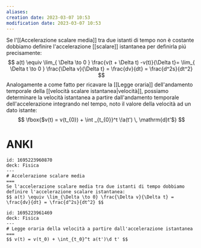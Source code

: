 ```yaml
---
aliases: 
creation date: 2023-03-07 10:53
modification date: 2023-03-07 10:53
---
```

Se l'[[Accelerazione scalare media]] tra due istanti di tempo non è costante dobbiamo definire l'accelerazione [[scalare]] istantanea per definirla piú precisamente:
$$
a(t) \equiv \lim_{ \Delta \to 0 } \frac{v(t + \Delta t) -v(t)}{\Delta t}= \lim_{ \Delta t \to 0 } \frac{\Delta v}{\Delta t} = \frac{dv}{dt} = \frac{d^2s}{dt^2}
$$
Analogamente a come fatto per ricavare la [[Legge oraria]] dell'andamento temporale della [[velocità scalare istantanea|velocità]], possiamo determinare la velocità istantanea a partire dall'andamento temporale dell'accelerazione integrando nel tempo, noto il valore della velocità ad un dato istante:
$$
\fbox{$v(t) = v(t_{0}) + \int _{t_{0}}^t \!a(t') \, \mathrm{d}t'$}
$$

# ANKI

```anki
id: 1695223960870
deck: Fisica
---
# Accelerazione scalare media
===
Se l'accelerazione scalare media tra due istanti di tempo dobbiamo definire l'accelerazione scalare istantanea:
$$ a(t) \equiv \lim_{\Delta \to 0} \frac{\Delta v}{\Delta t} = \frac{dv}{dt} = \frac{d^2s}{dt^2} $$
```


```anki
id: 1695223961469
deck: Fisica
---
# Legge oraria della velocità a partire dall'accelerazione istantanea
===
$$ v(t) = v(t_0) + \int_{t_0}^t a(t')\d t' $$
```
